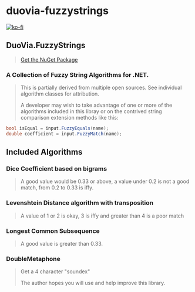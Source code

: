 duovia-fuzzystrings
==========

[![ko-fi](https://ko-fi.com/img/githubbutton_sm.svg)](https://ko-fi.com/tylerjensen)


DuoVia.FuzzyStrings
----------
> 
> [Get the NuGet Package][1]
> 
### A Collection of Fuzzy String Algorithms for .NET.

> This is partially derived from multiple open sources. See individual algorithm classes for attribution.
>
> A developer may wish to take advantage of one or more of the algorithms included in this libray or on the contrived string comparison extension methods like this:

```c#
bool isEqual = input.FuzzyEquals(name);
double coefficient = input.FuzzyMatch(name);
```


Included Algorithms
-------------------

### Dice Coefficient based on bigrams
> A good value would be 0.33 or above, a value under 0.2 is not a good match, from 0.2 to 0.33 is iffy.

### Levenshtein Distance algorithm with transposition
> A value of 1 or 2 is okay, 3 is iffy and greater than 4 is a poor match

### Longest Common Subsequence
> A good value is greater than 0.33.

### DoubleMetaphone
> Get a 4 character "soundex"
> 
> The author hopes you will use and help improve this library.

[1]: http://nuget.org/packages/DuoVia.FuzzyStrings/   "Get the NuGet Package"
